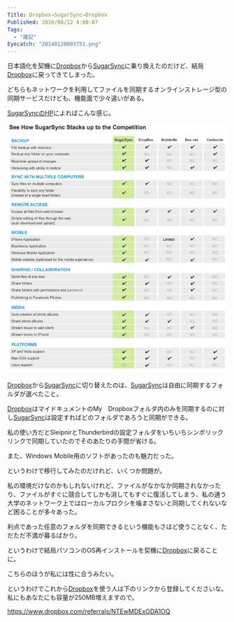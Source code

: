 ```yaml
---
Title: Dropbox→SugarSync→Dropbox
Published: 2010/08/12 4:08:07
Tags:
  - "雑記"
Eyecatch: "20140120003751.png"
---
```


日本語化を契機に[Dropbox](https://www.dropbox.com/referrals/NTEwMDExODA1OQ)から[SugarSync](https://www.sugarsync.com/)に乗り換えたのだけど、結局[Dropbox](https://www.dropbox.com/referrals/NTEwMDExODA1OQ)に戻ってきてしまった。

どちらもネットワークを利用してファイルを同期するオンラインストレージ型の同期サービスだけども、機能面で少々違いがある。

[SugarSyncのHP](https://www.sugarsync.com/)によればこんな感じ。

![](20140120003811.png)

[Dropbox](https://www.dropbox.com/referrals/NTEwMDExODA1OQ)から[SugarSync](https://www.sugarsync.com/)に切り替えたのは、[SugarSync](https://www.sugarsync.com/)は自由に同期するフォルダが選べたこと。

[Dropbox](https://www.dropbox.com/referrals/NTEwMDExODA1OQ)はマイドキュメントのMy　Dropboxフォルダ内のみを同期するのに対し[SugarSync](https://www.sugarsync.com/)は設定すればどのフォルダであろうと同期ができる。

私の使い方だとSleipnirとThunderbirdの設定フォルダをいちいちシンボリックリンクで同期していたのでそのあたりの手間が省ける。

また、Windows Mobile用のソフトがあったのも魅力だった。

というわけで移行してみたのだけれど、いくつか問題が。

私の環境だけなのかもしれないけれど、ファイルがなかなか同期されなかったり、ファイルがすぐに競合してしかも消してもすぐに復活してしまう、私の通う大学のネットワーク上ではローカルプロクシを噛まさないと同期してくれないなど困ることが多々あった。

利点であった任意のフォルダを同期できるという機能もさほど使うことなく、ただただ不満が募るばかり。

というわけで結局パソコンのOS再インストールを契機に[Dropbox](https://www.dropbox.com/referrals/NTEwMDExODA1OQ)に戻ることに。

こちらのほうが私には性に合うみたい。

というわけでこれから[Dropbox](https://www.dropbox.com/referrals/NTEwMDExODA1OQ)を使う人は下のリンクから登録してくださいな。私にもあなたにも容量が250MB増えますので。

https://www.dropbox.com/referrals/NTEwMDExODA1OQ